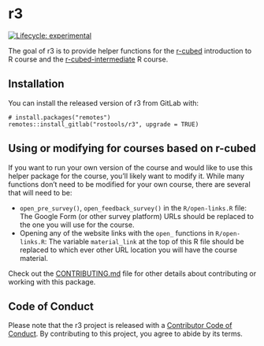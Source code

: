 
<!-- README.md is generated from README.Rmd. Please edit that file -->

# r3

<!-- badges: start -->

[![Lifecycle:
experimental](https://img.shields.io/badge/lifecycle-experimental-orange.svg)](https://www.tidyverse.org/lifecycle/#experimental)
<!-- badges: end -->

The goal of r3 is to provide helper functions for the
[r-cubed](https://gitlab.com/rostools/r-cubed) introduction to R course
and the
[r-cubed-intermediate](https://gitlab.com/rostools/r-cubed-intermediate)
R course.

## Installation

You can install the released version of r3 from GitLab with:

    # install.packages("remotes")
    remotes::install_gitlab("rostools/r3", upgrade = TRUE)

## Using or modifying for courses based on r-cubed

If you want to run your own version of the course and would like to use
this helper package for the course, you’ll likely want to modify it.
While many functions don’t need to be modified for your own course,
there are several that will need to be:

-   `open_pre_survey()`, `open_feedback_survey()` in the
    `R/open-links.R` file: The Google Form (or other survey platform)
    URLs should be replaced to the one you will use for the course.
-   Opening any of the website links with the `open_` functions in
    `R/open-links.R`: The variable `material_link` at the top of this R
    file should be replaced to which ever other URL location you will
    have the course material.

Check out the [CONTRIBUTING.md](CONTRIBUTING.md) file for other details
about contributing or working with this package.

## Code of Conduct

Please note that the r3 project is released with a [Contributor Code of
Conduct](https://contributor-covenant.org/version/1/0/0/CODE_OF_CONDUCT.html).
By contributing to this project, you agree to abide by its terms.
